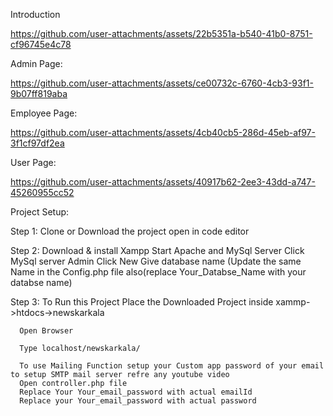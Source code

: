 Introduction

https://github.com/user-attachments/assets/22b5351a-b540-41b0-8751-cf96745e4c78

Admin Page:

https://github.com/user-attachments/assets/ce00732c-6760-4cb3-93f1-9b07ff819aba

Employee Page:

https://github.com/user-attachments/assets/4cb40cb5-286d-45eb-af97-3f1cf97df2ea

User Page:

https://github.com/user-attachments/assets/40917b62-2ee3-43dd-a747-45260955cc52

Project Setup:



Step 1:
      Clone or Download the project
      open in code editor

      
      
Step 2:
      Download & install Xampp
      Start Apache and MySql Server
      Click MySql server Admin
      Click New
      Give database name (Update the same Name in the Config.php file also(replace Your_Databse_Name with your databse name)



      
Step 3:
      To Run this Project
      Place the Downloaded Project inside xammp->htdocs->newskarkala


      Open Browser 

      Type localhost/newskarkala/

      To use Mailing Function setup your Custom app password of your email to setup SMTP mail server refre any youtube video
      Open controller.php file
      Replace Your Your_email_password with actual emailId
      Replace your Your_email_password with actual password















